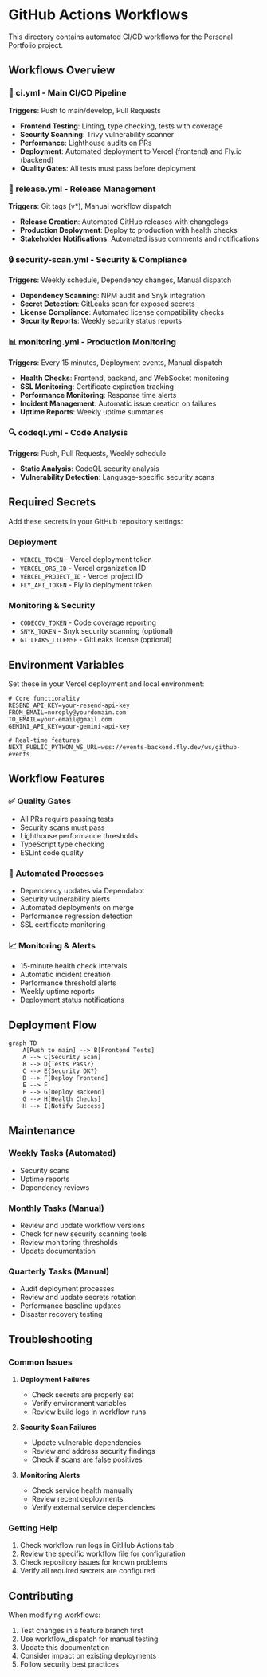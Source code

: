 # GitHub Actions Workflows

This directory contains automated CI/CD workflows for the Personal Portfolio project.

## Workflows Overview

### 🔄 ci.yml - Main CI/CD Pipeline
**Triggers**: Push to main/develop, Pull Requests
- **Frontend Testing**: Linting, type checking, tests with coverage
- **Security Scanning**: Trivy vulnerability scanner
- **Performance**: Lighthouse audits on PRs
- **Deployment**: Automated deployment to Vercel (frontend) and Fly.io (backend)
- **Quality Gates**: All tests must pass before deployment

### 🚀 release.yml - Release Management
**Triggers**: Git tags (v*), Manual workflow dispatch
- **Release Creation**: Automated GitHub releases with changelogs
- **Production Deployment**: Deploy to production with health checks
- **Stakeholder Notifications**: Automated issue comments and notifications

### 🔒 security-scan.yml - Security & Compliance
**Triggers**: Weekly schedule, Dependency changes, Manual dispatch
- **Dependency Scanning**: NPM audit and Snyk integration
- **Secret Detection**: GitLeaks scan for exposed secrets
- **License Compliance**: Automated license compatibility checks
- **Security Reports**: Weekly security status reports

### 📊 monitoring.yml - Production Monitoring
**Triggers**: Every 15 minutes, Deployment events, Manual dispatch
- **Health Checks**: Frontend, backend, and WebSocket monitoring
- **SSL Monitoring**: Certificate expiration tracking
- **Performance Monitoring**: Response time alerts
- **Incident Management**: Automatic issue creation on failures
- **Uptime Reports**: Weekly uptime summaries

### 🔍 codeql.yml - Code Analysis
**Triggers**: Push, Pull Requests, Weekly schedule
- **Static Analysis**: CodeQL security analysis
- **Vulnerability Detection**: Language-specific security scans

## Required Secrets

Add these secrets in your GitHub repository settings:

### Deployment
- `VERCEL_TOKEN` - Vercel deployment token
- `VERCEL_ORG_ID` - Vercel organization ID
- `VERCEL_PROJECT_ID` - Vercel project ID
- `FLY_API_TOKEN` - Fly.io deployment token

### Monitoring & Security
- `CODECOV_TOKEN` - Code coverage reporting
- `SNYK_TOKEN` - Snyk security scanning (optional)
- `GITLEAKS_LICENSE` - GitLeaks license (optional)

## Environment Variables

Set these in your Vercel deployment and local environment:

```env
# Core functionality
RESEND_API_KEY=your-resend-api-key
FROM_EMAIL=noreply@yourdomain.com
TO_EMAIL=your-email@gmail.com
GEMINI_API_KEY=your-gemini-api-key

# Real-time features
NEXT_PUBLIC_PYTHON_WS_URL=wss://events-backend.fly.dev/ws/github-events
```

## Workflow Features

### ✅ Quality Gates
- All PRs require passing tests
- Security scans must pass
- Lighthouse performance thresholds
- TypeScript type checking
- ESLint code quality

### 🔄 Automated Processes
- Dependency updates via Dependabot
- Security vulnerability alerts
- Automated deployments on merge
- Performance regression detection
- SSL certificate monitoring

### 📈 Monitoring & Alerts
- 15-minute health check intervals
- Automatic incident creation
- Performance threshold alerts
- Weekly uptime reports
- Deployment status notifications

## Deployment Flow

```mermaid
graph TD
    A[Push to main] --> B[Frontend Tests]
    A --> C[Security Scan]
    B --> D{Tests Pass?}
    C --> E{Security OK?}
    D --> F[Deploy Frontend]
    E --> F
    F --> G[Deploy Backend]
    G --> H[Health Checks]
    H --> I[Notify Success]
```

## Maintenance

### Weekly Tasks (Automated)
- Security scans
- Uptime reports
- Dependency reviews

### Monthly Tasks (Manual)
- Review and update workflow versions
- Check for new security scanning tools
- Review monitoring thresholds
- Update documentation

### Quarterly Tasks (Manual)
- Audit deployment processes
- Review and update secrets rotation
- Performance baseline updates
- Disaster recovery testing

## Troubleshooting

### Common Issues

1. **Deployment Failures**
   - Check secrets are properly set
   - Verify environment variables
   - Review build logs in workflow runs

2. **Security Scan Failures**
   - Update vulnerable dependencies
   - Review and address security findings
   - Check if scans are false positives

3. **Monitoring Alerts**
   - Check service health manually
   - Review recent deployments
   - Verify external service dependencies

### Getting Help

1. Check workflow run logs in GitHub Actions tab
2. Review the specific workflow file for configuration
3. Check repository issues for known problems
4. Verify all required secrets are configured

## Contributing

When modifying workflows:

1. Test changes in a feature branch first
2. Use workflow_dispatch for manual testing
3. Update this documentation
4. Consider impact on existing deployments
5. Follow security best practices
